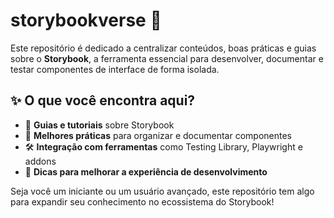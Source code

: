# storybookverse 🌌  

Este repositório é dedicado a centralizar conteúdos, boas práticas e guias sobre o **Storybook**, a ferramenta essencial para desenvolver, documentar e testar componentes de interface de forma isolada.  

## ✨ O que você encontra aqui?  
- 📖 **Guias e tutoriais** sobre Storybook  
- 🎨 **Melhores práticas** para organizar e documentar componentes  
- 🛠 **Integração com ferramentas** como Testing Library, Playwright e addons  
- 🚀 **Dicas para melhorar a experiência de desenvolvimento**  

Seja você um iniciante ou um usuário avançado, este repositório tem algo para expandir seu conhecimento no ecossistema do Storybook!   
